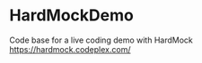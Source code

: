 HardMockDemo
============

Code base for a live coding demo with HardMock https://hardmock.codeplex.com/
